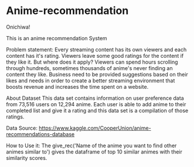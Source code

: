 # Anime-recommendation

Onichiwa!

This is an anime recommendation System



Problem statement:
Every streaming content has its own viewers and each content has it's rating. Viewers leave some good ratings for the content if they like it. But where does it apply? Viewers can spend hours scrolling through hundreds, sometimes thousands of anime's never finding an content they like. Business need to be provided suggestions based on their likes and needs in order to create a better streaming environment that boosts revenue and increases the time spent on a website.

About Dataset
This data set contains information on user preference data from 73,516 users on 12,294 anime. Each user is able to add anime to their completed list and give it a rating and this data set is a compilation of those ratings.

Data Source: https://www.kaggle.com/CooperUnion/anime-recommendations-database

How to Use it:
The give_rec('Name of the anime you want to find other animes similar to') gives the dataframe of top 10 similar animes with their similarity scores.
